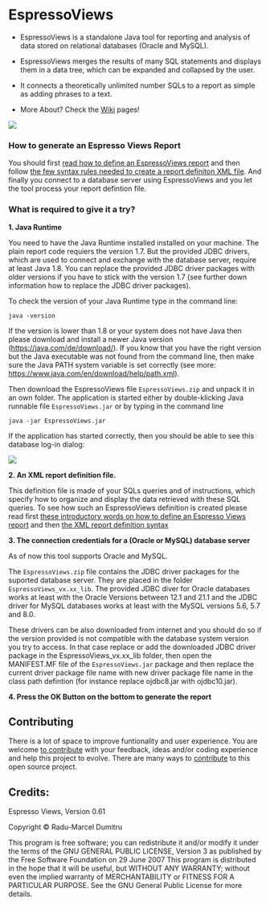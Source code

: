 # EspressoViews


- EspressoViews is a standalone Java tool for reporting and analysis of data stored on relational databases (Oracle and MySQL).

- EspressoViews merges the results of many SQL statements and displays them in a data tree, which can be expanded and collapsed by the user. 

- It connects a theoretically unlimited number SQLs to a report as simple as adding phrases to a text.  

- More About? Check the [Wiki][Wiki] pages!

![](https://github.com/RaduMarcel/EspressoViews-/blob/master/DocImg/EspressoViewsImg1.png)


### How to generate an Espresso Views Report 

You should first [read how to define an EspressoViews report][ReportDef] and then follow [the few syntax rules needed to create a report definiton XML file][ReportSyntax]. And finally you connect to a database server using EspressoViews and you let the tool process your report defintion file. 


[Ideas]: https://github.com/RaduMarcel/EspressoViews-/wiki/2.-The-main-ideas-behind-this-tool
[Reportref]: https://github.com/RaduMarcel/EspressoViews-/wiki/3.-Defining-an-EspressoViews-report
[Wiki]: https://github.com/RaduMarcel/EspressoViews/wiki


### What is required to give it a try? 

**1. Java Runtime**

You need to have the Java Runtime installed installed on your machine. The plain report code requiers the version 1.7. But the provided JDBC drivers, which are used to connect and exchange with the database server, require at least Java 1.8. You can replace the provided JDBC driver packages with older versions if you have to stick with the version 1.7 (see further down information how to replace the JDBC driver packages).

To check the version of your Java Runtime type in the command line:
```
java -version
```
If the version is lower than 1.8 or your system does not have Java then please download and install a newer Java version (https://java.com/de/download/). 
If you know that you have the right version but the Java executable was not found from the command line, then make sure the Java PATH system variable is set correctly (see more: https://www.java.com/en/download/help/path.xml).


Then download the EspressoViews file `EspressoViews.zip` and unpack it in an own folder. The application is started either by double-klicking Java runnable file `EspressoViews.jar` or by typing in the command line 
```
java -jar EspressoViews.jar
```

If the application has started correctly, then you should be able to see this database log-in dialog:

![](https://github.com/RaduMarcel/EspressoViews-/blob/master/DocImg/EspressoViewsInstall.png)



**2. An XML report definition file.**

This definition file is made of your SQLs queries and of instructions, which specify how to organize and display the data retrieved with these SQL queries. To see how such an EspressoViews definition is created please read first [these introductory words on how to define an Espresso Views report][ReportDef] and then [the XML report definition syntax][ReportSyntax]

[ReportDef]: https://github.com/RaduMarcel/EspressoViews-/wiki/3.-Defining-an-EspressoViews-report
[ReportSyntax]: https://github.com/RaduMarcel/EspressoViews-/wiki/4.-The-XML-report-definition-syntax

**3. The connection credentials for a (Oracle or MySQL) database server**

As of now this tool supports Oracle and MySQL.

The `EspressoViews.zip` file contains the JDBC driver packages for the suported database server. They are placed in the folder `EspressoViews_vx.xx_lib`. The provided JDBC diver for Oracle databases works at least with the Oracle Versions between 12.1 and 21.1 and the JDBC driver for MySQL databases works at least with the MySQL versions 5.6, 5.7 and 8.0.

These drivers can be also downloaded from internet and you should do so if the version provided is not compatible with the database system version you try to access.
In that case replace or add the downloaded JDBC driver package in the EspressoViews_vx.xx_lib folder, then open the MANIFEST.MF file of the `EspressoViews.jar` package and then replace the current driver package file name with  new driver package file name in the class path defintion (for instance replace ojdbc8.jar with ojdbc10.jar).  


**4. Press the OK Button on the bottom to generate the report**

## Contributing

There is a lot of space to improve funtionality and user experience. You are welcome [to contribute][Contributing] with your feedback, ideas and/or coding experience and help this project to evolve.
There are many ways to [contribute][Contributing] to this open source project. 

[Contributing]: https://github.com/RaduMarcel/EspressoViews/blob/master/CONTRIBUTING.md

## Credits: 
Espresso Views, Version 0.61

Copyright © Radu-Marcel Dumitru

This program is free software; you can redistribute it and/or modify it under the terms of the GNU GENERAL PUBLIC LICENSE, Version 3 as published by the Free Software Foundation on 29 June 2007
This program is distributed in the hope that it will be useful, but WITHOUT ANY WARRANTY; without even the implied warranty of MERCHANTABILITY or FITNESS FOR A PARTICULAR PURPOSE. 
See the GNU General Public License for more details.


